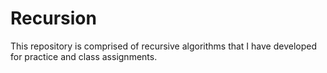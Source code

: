 # Recursion

This repository is comprised of recursive algorithms that I have developed for practice and class assignments.
